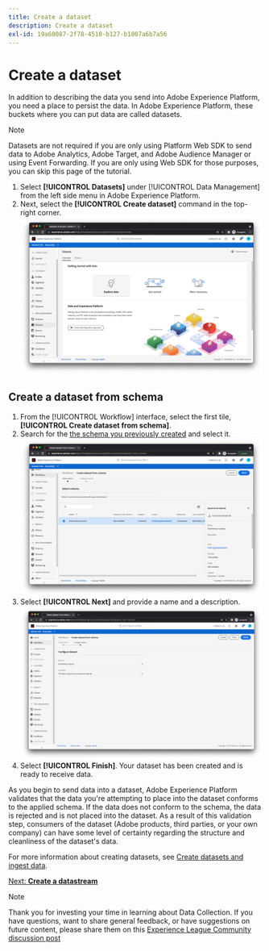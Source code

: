 ```yaml
---
title: Create a dataset
description: Create a dataset
exl-id: 19a60087-2f78-4510-b127-b1007a6b7a56
---
```

# Create a dataset

In addition to describing the data you send into Adobe Experience Platform, you need a place to persist the data. In Adobe Experience Platform, these buckets where you can put data are called datasets. 

>[!NOTE]
>
>Datasets are not required if you are only using Platform Web SDK to send data to Adobe Analytics, Adobe Target, and Adobe Audience Manager or using Event Forwarding. If you are only using Web SDK for those purposes, you can skip this page of the tutorial.

1. Select **[!UICONTROL Datasets]** under [!UICONTROL Data Management] from the left side menu in Adobe Experience Platform.
1. Next, select the **[!UICONTROL Create dataset]** command in the top-right corner.
    ![Datasets view](../assets/datasets-view.png)

## Create a dataset from schema

1. From the [!UICONTROL Workflow] interface, select the first tile, **[!UICONTROL Create dataset from schema]**.
1. Search for the [the schema you previously created](create-a-schema.md) and select it.
    ![Schema selection](../assets/schema-selection.png)
1. Select **[!UICONTROL Next]** and provide a name and a description.
    ![Dataset name and description](../assets/dataset-name-description.png)
1. Select **[!UICONTROL Finish]**. Your dataset has been created and is ready to receive data.

As you begin to send data into a dataset, Adobe Experience Platform validates that the data you're attempting to place into the dataset conforms to the applied schema. If the data does not conform to the schema, the data is rejected and is not placed into the dataset. As a result of this validation step, consumers of the dataset (Adobe products, third parties, or your own company) can have some level of certainty regarding the structure and cleanliness of the dataset's data.

For more information about creating datasets, see [Create datasets and ingest data](/help/platform/data-ingestion/create-datasets-and-ingest-data.md).

[Next: **Create a datastream**](create-a-datastream.md)

>[!NOTE]
>
>Thank you for investing your time in learning about Data Collection. If you have questions, want to share general feedback, or have suggestions on future content, please share them on this [Experience League Community discussion post](https://experienceleaguecommunities.adobe.com/t5/adobe-experience-platform-launch/tutorial-discussion-use-adobe-experience-platform-data/m-p/543877)

